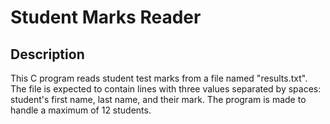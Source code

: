 <h1>Student Marks Reader</h1>

<h2>Description</h2>

<p>This C program reads student test marks from a file named "results.txt". The file is expected to contain lines with three values separated by spaces: student's first name, last name, and their mark. The program is made to handle a maximum of 12 students.</p>
